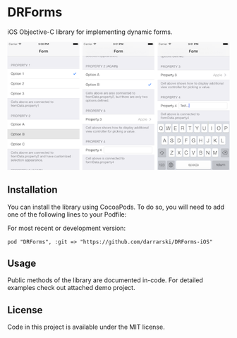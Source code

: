 DRForms
=======

iOS Objective-C library for implementing dynamic forms.

![DRFormsDemo screenshot 1](DRFormsDemo/screenshot1.png "DRFormsDemo screenshot 1")

## Installation

You can install the library using CocoaPods. To do so, you will need to add one of the following lines to your Podfile:

For most recent or development version:

	pod "DRForms", :git => "https://github.com/darrarski/DRForms-iOS"

## Usage

Public methods of the library are documented in-code. For detailed examples check out attached demo project.

## License

Code in this project is available under the MIT license.
